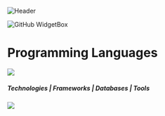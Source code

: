 ![Header](https://github.com/user-attachments/assets/5d5d1761-2121-462e-b213-23ddbad92df1)

![GitHub WidgetBox](https://github-widgetbox.vercel.app/api/profile?username=PSYCHOSIDX&data=followers,repositories,stars,commits&theme=darkmode)

# Programming Languages 
<p align="">
  <a href="#">
    <img src="https://skillicons.dev/icons?i=c,cpp,cs,python,java,javascript,ts,php,gherkin" />
  </a>
</p>

#####  Technologies    |   Frameworks   |   Databases   |   Tools 
<p align="">
  <a href="#">
    <img src="https://skillicons.dev/icons?i=react,git,github,express,gcp,html,nodejs,netlify,nginx,nextjs,redux,sass,tailwind,bootstrap,css,materialui,firebase,sqlite,mysql,mongodb,postgres,supabase,vscode,github,selenium,eclipse,visualstudio,powershell,figma,stackoverflow" />
  </a>
</p>
